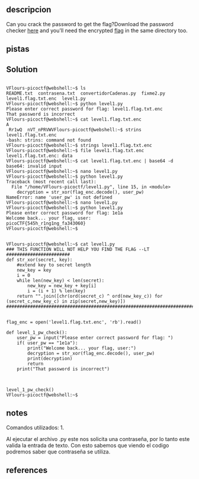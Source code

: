 ## descripcion
Can you crack the password to get the flag?Download the password checker [here](https://artifacts.picoctf.net/c/11/level1.py) and you'll need the encrypted [flag](https://artifacts.picoctf.net/c/11/level1.flag.txt.enc) in the same directory too.

## pistas



## Solution

```

VFlours-picoctf@webshell:~$ ls
README.txt  contrasena.txt  convertidorCadenas.py  fixme2.py  level1.flag.txt.enc  level1.py
VFlours-picoctf@webshell:~$ python level1.py 
Please enter correct password for flag: level1.flag.txt.enc
That password is incorrect
VFlours-picoctf@webshell:~$ cat level1.flag.txt.enc 
A
 Rr1wQ  nVT_nPRVWVFlours-picoctf@webshell:~$ strins level1.flag.txt.enc 
-bash: strins: command not found
VFlours-picoctf@webshell:~$ strings level1.flag.txt.enc 
VFlours-picoctf@webshell:~$ file level1.flag.txt.enc 
level1.flag.txt.enc: data
VFlours-picoctf@webshell:~$ cat level1.flag.txt.enc | base64 -d
base64: invalid input
VFlours-picoctf@webshell:~$ nano level1.py
VFlours-picoctf@webshell:~$ python level1.py
Traceback (most recent call last):
  File "/home/VFlours-picoctf/level1.py", line 15, in <module>
    decryption = str_xor(flag_enc.decode(), user_pw)
NameError: name 'user_pw' is not defined
VFlours-picoctf@webshell:~$ nano level1.py
VFlours-picoctf@webshell:~$ python level1.py
Please enter correct password for flag: 1e1a
Welcome back... your flag, user:
picoCTF{545h_r1ng1ng_fa343060}
VFlours-picoctf@webshell:~$ 


VFlours-picoctf@webshell:~$ cat level1.py
### THIS FUNCTION WILL NOT HELP YOU FIND THE FLAG --LT ########################
def str_xor(secret, key):
    #extend key to secret length
    new_key = key
    i = 0
    while len(new_key) < len(secret):
        new_key = new_key + key[i]
        i = (i + 1) % len(key)        
    return "".join([chr(ord(secret_c) ^ ord(new_key_c)) for (secret_c,new_key_c) in zip(secret,new_key)])
###############################################################################


flag_enc = open('level1.flag.txt.enc', 'rb').read()

def level_1_pw_check():
    user_pw = input("Please enter correct password for flag: ")
    if( user_pw == "1e1a"):
        print("Welcome back... your flag, user:")
        decryption = str_xor(flag_enc.decode(), user_pw)
        print(decryption)
        return
    print("That password is incorrect")



level_1_pw_check()
VFlours-picoctf@webshell:~$ 

```

## notes

Comandos utilizados:
	1. 

Al ejecutar el archivo .py este nos solicita una contraseña, por lo tanto este valida la entrada de texto. Con esto sabemos que viendo el codigo podremos saber que contraseña se utiliza.

## references
